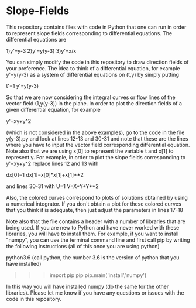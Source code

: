 # Slope-Fields

This repository contains files with code in Python that one can run in order to represent
slope fields corresponding to differential equations. The differential equations are 

1)y'=y-3
2)y'=y(y-3)
3)y'=x/x

You can simply modify the code in this repository to draw direction fields of your preference. 
The  idea to think of a differential equation, for example y'=y(y-3) as a system of differential 
equations on (t,y) by simply putting

t'=1
y'=y(y-3)

So that we are now considering the integral curves or flow lines of the vector field (1,y(y-3)) in the plane. 
In order to plot the direction fields of a given differential equation, for example

y'=xy+y^2 

(which is not considered in the above examples), go to the code in the file y(y-3).py and look at lines 12-13 and 30-31 
and note that these are the lines where you have to input the vector field corresponding differential equation. 
Note also that we are using x[0] to represent the variable t and x[1] to represent y. For example, in order to plot 
the slope fields corresponding to y'=xy+y^2 replace lines 12 and 13 with

dx[0]=1
dx[1]=x[0]*x[1]+x[1]**2

and lines 30-31 with
U=1
V=X*Y+Y**2

Also, the colored curves correspond to plots of solutions obtained by using a numerical integrator. If you don't obtain a plot for these colored curves that you think it is adequate, then just adjust the parameters in lines 17-18

Note also that the file contains a header with a number of libraries that are being used. If you are new to Python and have never worked with these libraries, you will have to install them. For example, if you want to install "numpy", you can use the terminal command line and first call pip by writing the following instructions (all of this once you are using python)

python3.6 (call python, the number 3.6 is the version of python that you have installed)
>>>import pip
>>>pip
>>>pip.main('install','numpy')

In this way you will have installed numpy (do the same for the other libraries). Please let me know if you have any questions 
or issues with the code in this repository.





